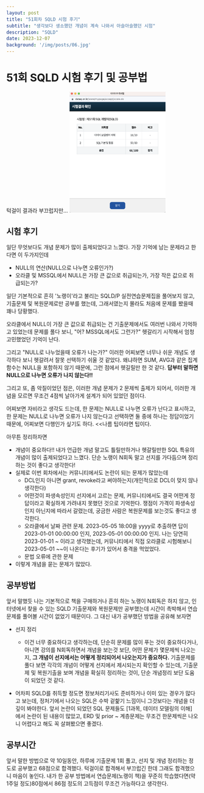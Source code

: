 ```yaml
---
layout: post
title: "51회차 SQLD 시험 후기"
subtitle: "생각보다 생소했던 개념이 계속 나와서 아슬아슬했던 시험"
description: "SQLD"
date: 2023-12-07
background: '/img/posts/06.jpg'
---
```



# 51회 SQLD 시험 후기 및 공부법
턱걸이 결과라 부끄럽지만...
<img src="/img/SQLD.png" style="width: 50%">
## 시험 후기
일단 무엇보다도 개념 문제가 많이 출제되었다고 느꼈다. 가장 기억에 남는 문제라고 한다면 이 두가지인데
* NULL의 연산(NULL으로 나누면 오류인가?)
* 오라클 및 MSSQL에서 NULL은 가장 큰 값으로 취급되는가, 가장 작은 값으로 취급되는가?

일단 기본적으로 흔히 '노랭이'라고 불리는 SQLD/P 실전연습문제집을 풀어보지 않고, 기출문제 및 복원문제로만 공부를 했는데, 그래서였는지 몰라도 처음에 문제를 봤을때 꽤나 당황했다.

오라클에서 NULL이 가장 큰 값으로 취급되는 건 기출문제에서도 여러번 나와서 기억하고 있었는데 문제를 풀다 보니, "어? MSSQL에서도 그런가?" 헷갈리기 시작해서 엄청 고민했었던 기억이 난다. 

그리고 "NULL로 나누었을때 오류가 나는가?" 이러한 어찌보면 너무나 쉬운 개념도 생각하다 보니 헷갈려서 잘못 선택하기 쉬울 것 같았다. 왜냐하면 SUM, AVG과 같은 집계함수는 NULL을 포함하지 않기 때문에, 그런 점에서 헷길릴만 한 것 같다.
**답부터 말하면 NULL으로 나누면 오류가 나지 않는다!!**

그리고 또, 좀 악질이었던 점은, 이러한 개념 문제가 2 문제씩 출제가 되어서, 이러한 개념을 모르면 무조건 4점씩 날아가게 설계가 되어 있었던 점이다.

어찌보면 자비라고 생각도 드는데, 한 문제는 NULL로 나누면 오류가 난다고 표시하고, 한 문제는 NULL로 나누면 오류가 나지 않는다고 선택하면 둘 중에 하나는 정답이었기 때문에, 어찌보면 다행인가 싶기도 하다. <<나름 팁이라면 팁이다.

아무튼 정리하자면

* 개념이 중요하다!! 내가 언급한 개념 말고도 틀릴만하거나 헷갈릴만한 SQL 특유의 개념이 많이 출제되었다고 느꼈다. 단순 노랭이 N회독 말고 선지를 가다듬으며 정리하는 것이 좋다고 생각한다! 
* 실제로 이번 회차에서는 커뮤니티에서도 논란이 되는 문제가 많았는데
    * DCL인지 아니면 grant, revoke라고 써야하는지(개인적으로 DCL이 맞지 않나 생각한다) 
    * 어떤것이 파생속성인지 선지에서 고르는 문제, 커뮤니티에서도 결국 어떤게 정답이라고 확실하게 가려내지 못했던 것으로 기억한다. 쟁점이 가격이 파생속성인지 아닌지에 따라서 갈렸는데, 궁금한 사람은 복원문제를 보는것도 좋다고 생각한다.
    * 오라클에서 날짜 관련 문제. 2023-05-05 18:00을 yyyy로 추출하면 답이 2023-01-01 00:00:00 인지, 2023-05-01 00:00:00 인지. 나는 당연히 2023-01-01 ~ 이라고 생각했는데, 커뮤니티에서 직접 오라클로 시험해보니 2023-05-01 ~~이 나온다는 후기가 있어서 충격을 먹었었다.
    * 문법 오류에 관한 문제
* 이렇게 개념을 묻는 문제가 많았다.

## 공부방법

앞서 말했듯 나는 기본적으로 책을 구매하거나 흔히 하는 노랭이 N회독은 하지 않고, 인터넷에서 찾을 수 있는 SQLD 기출문제와 복원문제만 공부했는데 시간이 촉박해서 연습문제를 풀어볼 시간이 없었기 때문이다. 그 대신 내가 공부했던 방법을 공유해 보자면

* 선지 정리
  * 이건 너무 중요하다고 생각하는데, 단순히 문제를 많이 푸는 것이 중요하다거나, 아니면 강의를 N회독하면서 개념을 보는것 보단, 어떤 문제가 몇문제씩 나오는지, **그 개념이 선지에서는 어떻게 정리되어서 나오는지가 중요하다.** 기출문제를 풀다 보면 각각의 개념이 어떻게 선지에서 제시되는지 확인할 수 있는데, 기출문제 및 복원기출을 보며 개념을 확실히 정리하는 것이, 단순 개념정리 보단 도움이 되었던 것 같다.

* 어차피 SQLD를 취득할 정도면 정보처리기사도 준비하거나 이미 있는 경우가 많다고 보는데, 정처기에서 나오는 SQL은 수박 겉핥기 느낌이니 그것보다는 개념을 더 깊이 봐야한다. 앞서 논란이 되었던 SQL 문제들도 [1과목, 데이터 모델링의 이해] 에서 논란이 된 내용이 많았고, ERD 및 prior ~ 계층문제는 무조건 한문제씩은 나오니 어렵다고 해도 꼭 살펴봤으면 좋겠다.

## 공부시간

앞서 말한 방법으로 약 10일동안, 하루에 기출문제 1회 풀고, 선지 및 개념 정리하는 정도로 공부했고 68점으로 합격했다. 턱걸이로 합격해서 부끄럽긴 한데 그래도 합격했으니 마음이 놓인다. 내가 한 공부 방법에서 연습문제(노랭이 책)을 꾸준히 학습했다면(약 1주일 정도)80점에서 86점 정도의 고득점이 무조건 가능하다고 생각한다.


